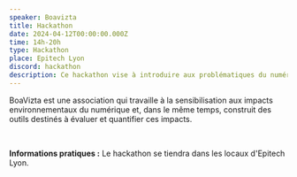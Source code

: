 ```yaml
---
speaker: Boavizta
title: Hackathon
date: 2024-04-12T00:00:00.000Z
time: 14h-20h
type: Hackathon
place: Epitech Lyon
discord: hackathon
description: Ce hackathon vise à introduire aux problématiques du numérique responsable en utilisant (puis en contribuant ?) les outils open-source de Boavizta. Il permettra aux participant.e.s, tout en élaborant des solutions techniques concrètes, de construire une vision sur l'état de la connaissance sur les impacts environnementaux des technologies numériques.
---
```


BoaVizta est une association qui travaille à la sensibilisation aux impacts environnementaux du numérique et, dans le même temps, construit des outils destinés à évaluer et quantifier ces impacts.

<br>

**Informations pratiques :**
Le hackathon se tiendra dans les locaux d'Epitech Lyon.
